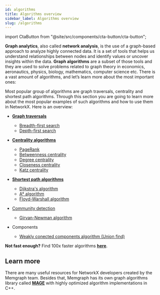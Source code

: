 ```yaml
---
id: algorithms
title: Algorithms overview
sidebar_label: Algorithms overview
slug: /algorithms
---
```

import CtaButton from "@site/src/components/cta-button/cta-button";

**Graph analytics**, also called **network analysis**, is the use of a graph-based approach to analyze highly connected data. It is a set of tools that helps us understand relationships between nodes and identify values or uncover insights within the data. **Graph algorithms** are a subset of those tools and they are used to solve problems related to graph theory in economics, aeronautics, physics, biology, mathematics, computer science etc. There is a vast amount of algorithms, and let’s learn more about the most important ones:


Most popular group of algorithms are graph traversals, centrality and shortest path algorithms. Through this section you are going to learn more about the most popular examples of such algorithms and how to use them in NetworkX. Here is an overview:

- [**Graph traversals**](/algorithms/graph-traversals)
    - [Breadth-first search](/algorithms/graph-traversals/bfs)
    - [Depth-first search](/algorithms/graph-traversals/dfs)
- [**Centrality algorithms**](/algorithms/centrality-algorithms)
    - [PageRank](/algorithms/centrality-algorithms/pagerank)
    - [Betweenness centrality](/algorithms/centrality-algorithms/betweenness-centrality)
    - [Degree centrality](/algorithms/centrality-algorithms/degree-centrality)
    - [Closeness centrality](/algorithms/centrality-algorithms/closeness-centrality)
    - [Katz centrality](/algorithms/centrality-algorithms/katz-centrality)

- [**Shortest path algorithms**](/algorithms/shortest-path)
    - [Dijkstra's algorithm](/algorithms/shortest-path/dijkstra)
    - [A* algorithm](/algorithms/shortest-path/a-star-search)
    * [Floyd-Warshall algorithm](/algorithms/shortest-path/floyd-warshall)
- [Community detection](/algorithms/community-detection)
    - [Girvan-Newman algorithm](/algorithms/community-detection/girvan-newman)
- Components
    - [Weakly conected components algorithm (Union find)](/algorithms/components/weakly-connected-components)
    

**Not fast enough?** Find 100x faster algorithms [**here**](https://memgraph.com/memgraph-for-networkx?utm_source=networkx-guide&utm_medium=referral&utm_campaign=networkx_ppp&utm_term=algorithms%2Boverview&utm_content=findfasteralgorithms).

## Learn more
There are many useful resources for NetworkX developers created by the Memgraph team. Besides that, Memgraph has its own graph algorithms library called [**MAGE**](https://github.com/memgraph/mage) with highly optimized algorithm implementations in C++.

<CtaButton title="Memgraph for NetworkX developers" url="https://memgraph.com/memgraph-for-networkx?utm_source=networkx-guide&utm_medium=referral&utm_campaign=networkx_ppp&utm_term=algorithms%2Boverview&utm_content=ctabutton"></CtaButton>
